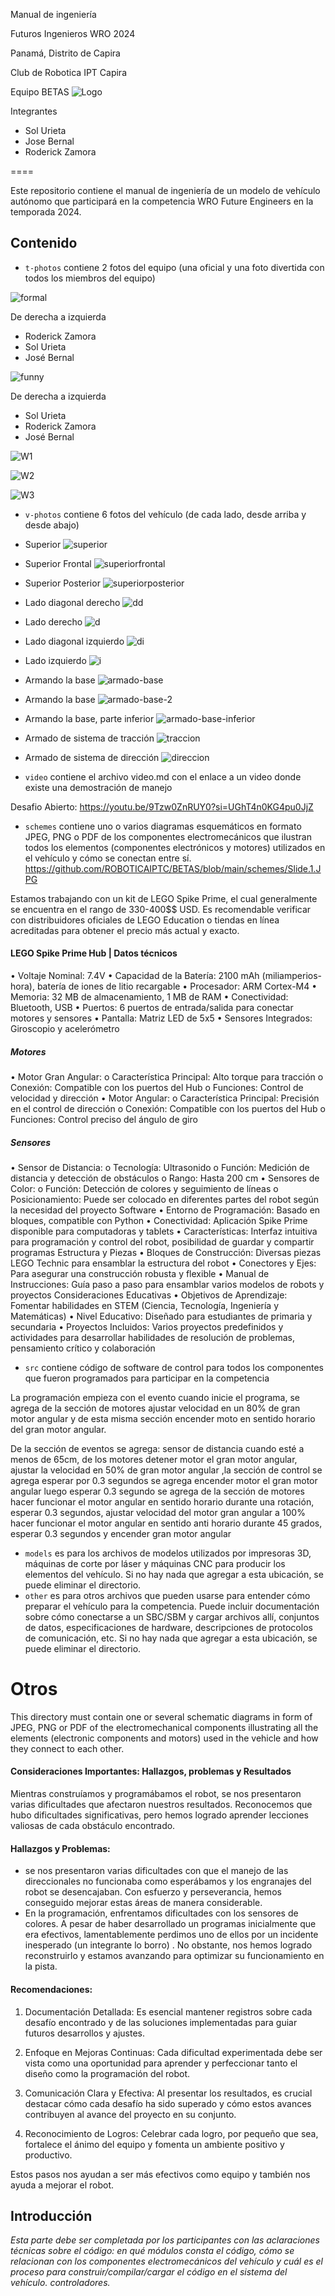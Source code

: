 Manual de ingeniería

Futuros Ingenieros WRO 2024

Panamá, Distrito de Capira

Club de Robotica IPT Capira

Equipo BETAS
![Logo](https://github.com/ROBOTICAIPTC/BETAS/blob/main/other/Logo-BETAS.jpg)

Integrantes
- Sol Urieta
- Jose Bernal
- Roderick Zamora


====

Este repositorio contiene el manual de ingeniería de un modelo de vehículo autónomo que participará en la competencia WRO Future Engineers en la temporada 2024.

## Contenido

* `t-photos` contiene 2 fotos del equipo (una oficial y una foto divertida con todos los miembros del equipo)

![formal](https://github.com/ROBOTICAIPTC/BETAS/blob/main/t-photos/formal.jpg)

De derecha a izquierda
- Roderick Zamora
- Sol Urieta
- José Bernal

![funny](https://github.com/ROBOTICAIPTC/BETAS/blob/main/t-photos/funny.jpg)

De derecha a izquierda
- Sol Urieta
- Roderick Zamora
- José Bernal

![W1](https://github.com/ROBOTICAIPTC/BETAS/blob/main/t-photos/working.jpg)

![W2](https://github.com/ROBOTICAIPTC/BETAS/blob/main/t-photos/working-1.jpg)

![W3](https://github.com/ROBOTICAIPTC/BETAS/blob/main/t-photos/working-2.jpg)

* `v-photos` contiene 6 fotos del vehículo (de cada lado, desde arriba y desde abajo)


- Superior
![superior](https://github.com/ROBOTICAIPTC/BETAS/blob/main/v-photos/superior.jpg)

- Superior Frontal
![superiorfrontal](https://github.com/ROBOTICAIPTC/BETAS/blob/main/v-photos/sf.jpg)

- Superior Posterior
![superiorposterior](https://github.com/ROBOTICAIPTC/BETAS/blob/main/v-photos/sp.jpg)

- Lado diagonal derecho
![dd](https://github.com/ROBOTICAIPTC/BETAS/blob/main/v-photos/dd.jpg)

- Lado derecho
![d](https://github.com/ROBOTICAIPTC/BETAS/blob/main/v-photos/d.jpg)

- Lado diagonal izquierdo
![di](https://github.com/ROBOTICAIPTC/BETAS/blob/main/v-photos/di.jpg)

- Lado izquierdo
![i](https://github.com/ROBOTICAIPTC/BETAS/blob/main/v-photos/i.jpg)

- Armando la base
![armado-base](https://github.com/ROBOTICAIPTC/BETAS/blob/main/v-photos/armado-base.jpg)

- Armando la base
![armado-base-2](https://github.com/ROBOTICAIPTC/BETAS/blob/main/v-photos/armado-base-2.jpg)

- Armando la base, parte inferior
![armado-base-inferior](https://github.com/ROBOTICAIPTC/BETAS/blob/main/v-photos/armado-inferior.jpg)

- Armado de sistema de tracción
![traccion](https://github.com/ROBOTICAIPTC/BETAS/blob/main/v-photos/traccion.jpg)

- Armado de sistema de dirección
![direccion](https://github.com/ROBOTICAIPTC/BETAS/blob/main/v-photos/direccion.jpg)

* `video` contiene el archivo video.md con el enlace a un video donde existe una demostración de manejo

Desafio Abierto:
https://youtu.be/9Tzw0ZnRUY0?si=UGhT4n0KG4pu0JjZ


* `schemes` contiene uno o varios diagramas esquemáticos en formato JPEG, PNG o PDF de los componentes electromecánicos que ilustran todos los elementos (componentes electrónicos y motores) utilizados en el vehículo y cómo se conectan entre sí.
https://github.com/ROBOTICAIPTC/BETAS/blob/main/schemes/Slide.1.JPG

Estamos trabajando con un kit de LEGO Spike Prime, el cual generalmente se encuentra en el rango de 330-400$$ USD. Es recomendable verificar con distribuidores oficiales de LEGO Education o tiendas en línea acreditadas para obtener el precio más actual y exacto.

#### LEGO Spike Prime Hub | Datos técnicos
•	Voltaje Nominal: 7.4V
•	Capacidad de la Batería: 2100 mAh (miliamperios-hora), batería de iones de litio recargable
•	Procesador: ARM Cortex-M4
•	Memoria: 32 MB de almacenamiento, 1 MB de RAM
•	Conectividad: Bluetooth, USB
•	Puertos: 6 puertos de entrada/salida para conectar motores y sensores
•	Pantalla: Matriz LED de 5x5
•	Sensores Integrados: Giroscopio y acelerómetro

##### Motores
•	Motor Gran Angular:
o	Característica Principal: Alto torque para tracción
o	Conexión: Compatible con los puertos del Hub
o	Funciones: Control de velocidad y dirección
•	Motor Angular:
o	Característica Principal: Precisión en el control de dirección
o	Conexión: Compatible con los puertos del Hub
o	Funciones: Control preciso del ángulo de giro

##### Sensores
•	Sensor de Distancia:
o	Tecnología: Ultrasonido
o	Función: Medición de distancia y detección de obstáculos
o	Rango: Hasta 200 cm
•	Sensores de Color:
o	Función: Detección de colores y seguimiento de líneas
o	Posicionamiento: Puede ser colocado en diferentes partes del robot según la necesidad del proyecto
Software
•	Entorno de Programación: Basado en bloques, compatible con Python
•	Conectividad: Aplicación Spike Prime disponible para computadoras y tablets
•	Características: Interfaz intuitiva para programación y control del robot, posibilidad de guardar y compartir programas
Estructura y Piezas
•	Bloques de Construcción: Diversas piezas LEGO Technic para ensamblar la estructura del robot
•	Conectores y Ejes: Para asegurar una construcción robusta y flexible
•	Manual de Instrucciones: Guía paso a paso para ensamblar varios modelos de robots y proyectos
Consideraciones Educativas
•	Objetivos de Aprendizaje: Fomentar habilidades en STEM (Ciencia, Tecnología, Ingeniería y Matemáticas)
•	Nivel Educativo: Diseñado para estudiantes de primaria y secundaria
•	Proyectos Incluidos: Varios proyectos predefinidos y actividades para desarrollar habilidades de resolución de problemas, pensamiento crítico y colaboración


* `src` contiene código de software de control para todos los componentes que fueron programados para participar en la competencia

La programación empieza con el evento cuando inicie el programa, se agrega de la sección de motores ajustar velocidad en un 80% de gran motor angular y de esta misma sección encender moto en sentido horario del gran motor angular. 

De la sección de eventos se agrega: sensor de distancia cuando esté a menos de 65cm, de los motores detener motor el gran motor angular, ajustar la velocidad en 50% de gran motor angular ,la sección de control se agrega esperar por 0.3 segundos se agrega encender motor  el gran motor angular luego esperar 0.3 segundo se agrega de la sección de motores hacer funcionar el motor angular en sentido horario durante una rotación, esperar 0.3 segundos, ajustar velocidad del motor gran angular a 100% hacer funcionar el motor angular en sentido anti horario durante 45 grados, esperar 0.3 segundos y encender gran motor angular 

* `models` es para los archivos de modelos utilizados por impresoras 3D, máquinas de corte por láser y máquinas CNC para producir los elementos del vehículo. Si no hay nada que agregar a esta ubicación, se puede eliminar el directorio.
* `other` es para otros archivos que pueden usarse para entender cómo preparar el vehículo para la competencia. Puede incluir documentación sobre cómo conectarse a un SBC/SBM y cargar archivos allí, conjuntos de datos, especificaciones de hardware, descripciones de protocolos de comunicación, etc. Si no hay nada que agregar a esta ubicación, se puede eliminar el directorio.

Otros
====

This directory must contain one or several schematic diagrams in form of JPEG, PNG or PDF of the electromechanical components illustrating all the elements (electronic components and motors) used in the vehicle and how they connect to each other.

#### Consideraciones Importantes: Hallazgos, problemas y Resultados

Mientras construíamos y programábamos el robot, se nos presentaron varias dificultades que afectaron nuestros resultados. Reconocemos que hubo dificultades significativas, pero hemos logrado aprender  lecciones valiosas de cada obstáculo encontrado.

#### Hallazgos y Problemas:
- se nos presentaron varias dificultades con que el manejo de las direccionales no funcionaba como esperábamos y los engranajes del robot se desencajaban. Con esfuerzo y perseverancia, hemos conseguido mejorar estas áreas de manera considerable.
- En la programación, enfrentamos dificultades con los sensores de colores. A pesar de haber desarrollado un programas inicialmente que era efectivos, lamentablemente perdimos uno de ellos por un incidente inesperado (un integrante lo borro) . No obstante, nos hemos logrado reconstruirlo y estamos avanzando para optimizar su funcionamiento en la pista.

#### Recomendaciones:
1. Documentación Detallada: Es esencial mantener registros sobre cada desafío encontrado y de las soluciones implementadas para guiar futuros desarrollos y ajustes.
   
2. Enfoque en Mejoras Continuas: Cada dificultad experimentada debe ser vista como una oportunidad para aprender y perfeccionar tanto el diseño como la programación del robot.
   
3. Comunicación Clara y Efectiva: Al presentar los resultados, es crucial destacar cómo cada desafío ha sido superado y cómo estos avances contribuyen al avance del proyecto en su conjunto.
   
4. Reconocimiento de Logros: Celebrar cada logro, por pequeño que sea, fortalece el ánimo del equipo y fomenta un ambiente positivo y productivo.

Estos pasos nos ayudan a ser más efectivos como equipo y también nos ayuda a mejorar el robot.


## Introducción

_Esta parte debe ser completada por los participantes con las aclaraciones técnicas sobre el código: en qué módulos consta el código, cómo se relacionan con los componentes electromecánicos del vehículo y cuál es el proceso para construir/compilar/cargar el código en el sistema del vehículo. controladores._
